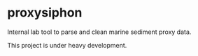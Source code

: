 # proxysiphon

Internal lab tool to parse and clean marine sediment proxy data.

This project is under heavy development.